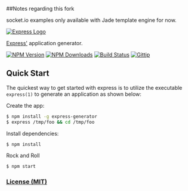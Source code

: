 ##Notes regarding this fork

  socket.io examples only available with Jade template engine for now.


[![Express Logo](https://i.cloudup.com/zfY6lL7eFa-3000x3000.png)](http://expressjs.com/)

  [Express'](https://github.com/strongloop/express) application generator.

  [![NPM Version](https://img.shields.io/npm/v/express-generator.svg?style=flat)](https://www.npmjs.org/package/express-generator)
  [![NPM Downloads](https://img.shields.io/npm/dm/express-generator.svg?style=flat)](https://www.npmjs.org/package/express-generator)
  [![Build Status](https://img.shields.io/travis/expressjs/generator.svg?style=flat)](https://travis-ci.org/expressjs/generator)
  [![Gittip](https://img.shields.io/gittip/dougwilson.svg?style=flat)](https://www.gittip.com/dougwilson/)

## Quick Start

  The quickest way to get started with express is to utilize the executable `express(1)` to generate an application as shown below:

  Create the app:

```bash
$ npm install -g express-generator
$ express /tmp/foo && cd /tmp/foo
```

  Install dependencies:

```bash
$ npm install
```

  Rock and Roll

```bash
$ npm start
```

### [License (MIT)](LICENSE)
